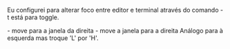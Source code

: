 Eu configurei para alterar foco entre editor e terminal através do comando <ctrl-t> - t está para toggle.

<Ctrl-L> - move para a janela da direita
<Ctrl-Shift-L> - move a janela para a direita
Análogo para à esquerda mas troque 'L' por 'H'.